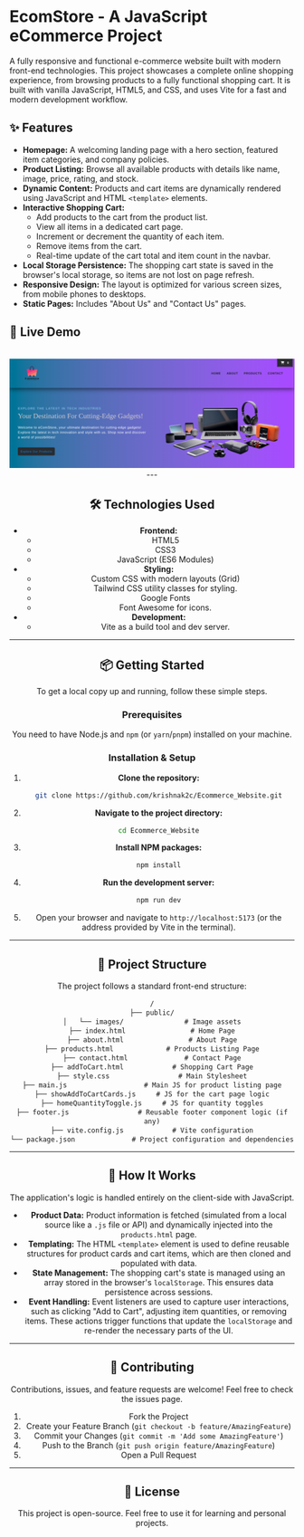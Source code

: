 # EcomStore - A JavaScript eCommerce Project



A fully responsive and functional e-commerce website built with modern front-end technologies. This project showcases a complete online shopping experience, from browsing products to a fully functional shopping cart. It is built with vanilla JavaScript, HTML5, and CSS, and uses Vite for a fast and modern development workflow.

## ✨ Features

-   **Homepage:** A welcoming landing page with a hero section, featured item categories, and company policies.
-   **Product Listing:** Browse all available products with details like name, image, price, rating, and stock.
-   **Dynamic Content:** Products and cart items are dynamically rendered using JavaScript and HTML `<template>` elements.
-   **Interactive Shopping Cart:**
    -   Add products to the cart from the product list.
    -   View all items in a dedicated cart page.
    -   Increment or decrement the quantity of each item.
    -   Remove items from the cart.
    -   Real-time update of the cart total and item count in the navbar.
-   **Local Storage Persistence:** The shopping cart state is saved in the browser's local storage, so items are not lost on page refresh.
-   **Responsive Design:** The layout is optimized for various screen sizes, from mobile phones to desktops.
-   **Static Pages:** Includes "About Us" and "Contact Us" pages.

## 🚀 Live Demo
<div align="center">
  <br />
    <a href="ecom-store-psi-three.vercel.app" target="_blank">
      <img src="public/readme/image.png" alt="Project Banner">
    </a>
  <br />
---

## 🛠️ Technologies Used

-   **Frontend:**
    -   HTML5
    -   CSS3
    -   JavaScript (ES6 Modules)
-   **Styling:**
    -   Custom CSS with modern layouts (Grid)
    -   Tailwind CSS utility classes for styling.
    -   Google Fonts
    -   Font Awesome for icons.
-   **Development:**
    -   Vite as a build tool and dev server.

---

## 📦 Getting Started

To get a local copy up and running, follow these simple steps.

### Prerequisites

You need to have Node.js and `npm` (or `yarn`/`pnpm`) installed on your machine.

### Installation & Setup

1.  **Clone the repository:**
    ```bash
    git clone https://github.com/krishnak2c/Ecommerce_Website.git
    ```

2.  **Navigate to the project directory:**
    ```bash
    cd Ecommerce_Website
    ```

3.  **Install NPM packages:**
    ```bash
    npm install
    ```

4.  **Run the development server:**
    ```bash
    npm run dev
    ```

5.  Open your browser and navigate to `http://localhost:5173` (or the address provided by Vite in the terminal).

---

## 📁 Project Structure

The project follows a standard front-end structure:

```
/
├── public/
│   └── images/               # Image assets
├── index.html                # Home Page
├── about.html                # About Page
├── products.html             # Products Listing Page
├── contact.html              # Contact Page
├── addToCart.html            # Shopping Cart Page
├── style.css                 # Main Stylesheet
├── main.js                   # Main JS for product listing page
├── showAddToCartCards.js     # JS for the cart page logic
├── homeQuantityToggle.js     # JS for quantity toggles
├── footer.js                 # Reusable footer component logic (if any)
├── vite.config.js            # Vite configuration
└── package.json              # Project configuration and dependencies
```

---

## 📝 How It Works

The application's logic is handled entirely on the client-side with JavaScript.

-   **Product Data:** Product information is fetched (simulated from a local source like a `.js` file or API) and dynamically injected into the `products.html` page.
-   **Templating:** The HTML `<template>` element is used to define reusable structures for product cards and cart items, which are then cloned and populated with data.
-   **State Management:** The shopping cart's state is managed using an array stored in the browser's `localStorage`. This ensures data persistence across sessions.
-   **Event Handling:** Event listeners are used to capture user interactions, such as clicking "Add to Cart", adjusting item quantities, or removing items. These actions trigger functions that update the `localStorage` and re-render the necessary parts of the UI.

---

## 🤝 Contributing

Contributions, issues, and feature requests are welcome! Feel free to check the issues page.

1.  Fork the Project
2.  Create your Feature Branch (`git checkout -b feature/AmazingFeature`)
3.  Commit your Changes (`git commit -m 'Add some AmazingFeature'`)
4.  Push to the Branch (`git push origin feature/AmazingFeature`)
5.  Open a Pull Request

---

## 📜 License

This project is open-source. Feel free to use it for learning and personal projects.
